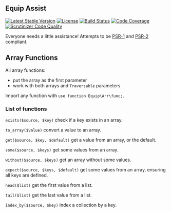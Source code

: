 ## Equip Assist

[![Latest Stable Version](https://img.shields.io/packagist/v/equip/assist.svg)](https://packagist.org/packages/equip/assist)
[![License](https://img.shields.io/packagist/l/equip/assist.svg)](https://github.com/equip/assist/blob/master/LICENSE)
[![Build Status](https://travis-ci.org/equip/assist.svg)](https://travis-ci.org/equip/assist)
[![Code Coverage](https://scrutinizer-ci.com/g/equip/assist/badges/coverage.png?b=master)](https://scrutinizer-ci.com/g/equip/assist/?branch=master)
[![Scrutinizer Code Quality](https://scrutinizer-ci.com/g/equip/assist/badges/quality-score.png?b=master)](https://scrutinizer-ci.com/g/equip/assist/?branch=master)

Everyone needs a little assistance! Attempts to be [PSR-1](http://www.php-fig.org/psr/psr-1/)
and [PSR-2](http://www.php-fig.org/psr/psr-2/) compliant.

## Array Functions

All array functions:

- put the array as the first parameter
- work with both arrays and `Traversable` parameters

Import any function with `use function Equip\Arr\func;`.

### List of functions

`exists($source, $key)` check if a key exists in an array.

`to_array($value)` convert a value to an array.

`get($source, $key, $default)` get a value from an array, or the default.

`some($source, $keys)` get some values from an array.

`without($source, $keys)` get an array without some values.

`expect($source, $keys, $default)` get some values from an array, ensuring all keys are defined.

`head($list)` get the first value from a list.

`tail($list)` get the last value from a list.

`index_by($source, $key)` index a collection by a key.
